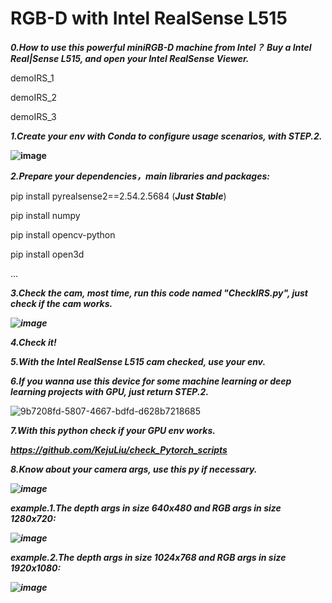 # RGB-D with Intel RealSense L515



***0.How to use this powerful miniRGB-D machine from Intel？ Buy a Intel Real|Sense L515, and open your Intel RealSense Viewer.***

demoIRS_1

demoIRS_2

demoIRS_3

***1.Create your env with Conda to configure usage scenarios, with STEP.2.***

**![image](https://github.com/user-attachments/assets/6b6dd585-910e-4122-919f-ee0a4a27974a)**

***2.Prepare your dependencies，main libraries and packages:***

pip install pyrealsense2==2.54.2.5684 (***Just Stable***)

pip install numpy

pip install opencv-python

pip install open3d

...

***3.Check the cam, most time, run this code named "CheckIRS.py", just check if the cam works.***

***![image](https://github.com/user-attachments/assets/344ba50f-9f51-4af2-b48f-fd0418f52b5a)***

***4.Check it!***

***5.With the Intel RealSense L515 cam checked, use your env.***

***6.If you wanna use this device for some machine learning or deep learning projects with GPU, just return STEP.2.***

![9b7208fd-5807-4667-bdfd-d628b7218685](https://github.com/user-attachments/assets/e7e3ad39-6b8d-42e4-8c96-fb24435d0f35)

***7.With this python check if your GPU env works.***

***https://github.com/KejuLiu/check_Pytorch_scripts***


***8.Know about your camera args, use this py if necessary.***

***![image](https://github.com/user-attachments/assets/272904fa-dae9-4690-879a-db634fde7fc1)***

***example.1.The depth args in size 640x480 and RGB args in size 1280x720:***

***![image](https://github.com/user-attachments/assets/783cc8a8-acce-4d30-abe7-18125941bd68)***

***example.2.The depth args in size 1024x768 and RGB args in size 1920x1080:***

***![image](https://github.com/user-attachments/assets/1341ada8-976a-493c-b55b-f427389f5cb3)***

















